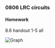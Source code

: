 ### 0806 LRC circuits

#### Homework
8.6 handout 1-5 all

![Graph](../assets/nondefective_coefficient_vde.JPG)
